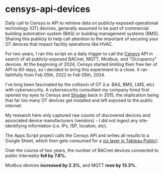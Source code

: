 # censys-api-devices
Daily call to Censys.io API to retrieve data on publicly-exposed operational technology (OT) devices, generally assumed to be part of commercial building automation system (BAS) or building management systems (BMS). Sharing this publicly to help call attention to the important of securing your OT devices that impact facility operations like HVAC.

For two years, I ran this script on a daily trigger to call the [Censys](https://search.censys.io/) API in search of all publicly-exposed BACnet, MQTT, Modbus, and "Occupancy" devices. At the beginning of 2024, Censys started limiting their free tier of API to 60-days, so I decided to bring this experiment to a close. It ran faithfully from Feb 05th, 2022 to Feb 05th, 2024. 

I've long been fascinated by the collision of OT (i.e. BAS, BMS, LMS, etc) with cybersecurity. A cybersecurity consultant my company hired first opened my eyes to Censys and [Shodan](https://www.shodan.io/) back in 2015, the implication being that far too many OT devices get installed and left exposed to the public internet.

My research here only captured raw counts of discovered devices and associated device manufacturers (vendors) - I did not ingest any site-identifying information (i.e. IPs, ISP, location, etc).

The Apps Script project calls the Censys API and writes all results to a Google Sheet, which then gets consumed for a [viz layer in Tableau Public](https://public.tableau.com/views/CensysScannedOTDevices/FullView?:language=en-US&:display_count=n&:origin=viz_share_link)).

Over the course of two years, the number of BACnet devices connected to public Interwebz **fell by 7.8%.**

Modbus devices **increased by 2.3%**, and MQTT **rose by 13.3%.**
